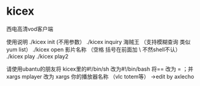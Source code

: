 kicex
==

西电高清vod客户端

使用说明
./kicex init        (不用参数）
./kicex inquiry 海贼王 （支持模糊查询 类似yum list）
./kicex open 影片名称 （空格 括号在前面加 \ 不然shell不认）
./kicex play
./kicex play2

请使用ubantu的朋友将 kicex里的#!/bin/sh 改为#!/bin/bash 将== 改为 = ；并xargs mplayer 改为 xargs 你的播放器名称 （vlc totem等）
				->edit by axlecho
